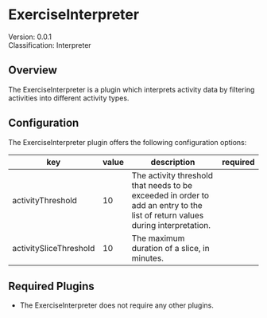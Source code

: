 # ExerciseInterpreter
Version: 0.0.1  
Classification: Interpreter

Overview
-----
The ExerciseInterpreter is a plugin which interprets activity data by filtering activities into different activity types.

Configuration
-----
The ExerciseInterpreter plugin offers the following configuration options:

| key  | value | description | required |
| ------------- | ------------- |  ------------- | ------------- |
| activityThreshold | 10 | The activity threshold that needs to be exceeded in order to add an entry to the list of return values during interpretation. | 
| activitySliceThreshold | 10 | The maximum duration of a slice, in minutes. |

Required Plugins
-----
 - The ExerciseInterpreter does not require any other plugins.
